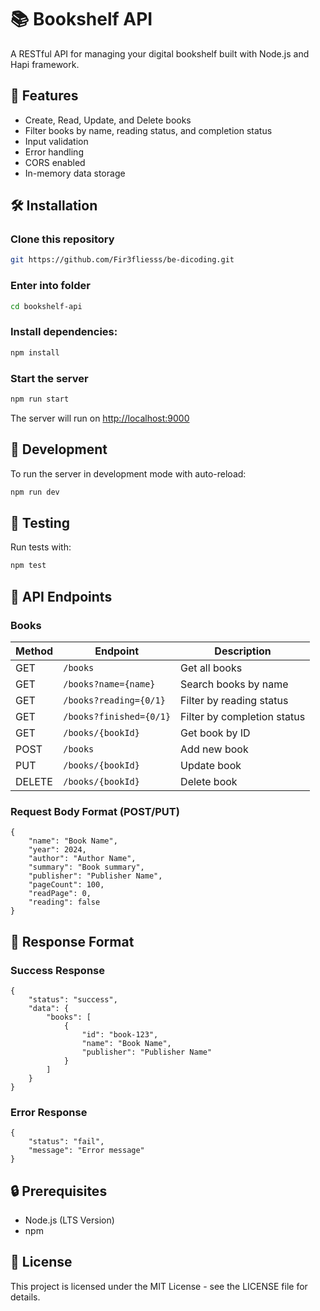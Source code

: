# 📚 Bookshelf API
A RESTful API for managing your digital bookshelf built with Node.js and Hapi framework.

## 🚀 Features

- Create, Read, Update, and Delete books
- Filter books by name, reading status, and completion status
- Input validation
- Error handling
- CORS enabled
- In-memory data storage

## 🛠️ Installation

### Clone this repository
```bash
git https://github.com/Fir3fliesss/be-dicoding.git
```
### Enter into folder
```bash
cd bookshelf-api
```
### Install dependencies:
```bash
npm install
```
### Start the server
```bash
npm run start
```

The server will run on [http://localhost:9000](localhost:9000)


## 🔧 Development
To run the server in development mode with auto-reload:
```bash
npm run dev
```

## 🧪 Testing
Run tests with:
```bash
npm test
```
## 📡 API Endpoints
### Books

| Method | Endpoint                | Description                 |
|--------|-------------------------|-----------------------------|
| GET    | `/books`                | Get all books               |
| GET    | `/books?name={name}`    | Search books by name        |
| GET    | `/books?reading={0/1}`  | Filter by reading status    |
| GET    | `/books?finished={0/1}` | Filter by completion status |
| GET    | `/books/{bookId}`       | Get book by ID              |
| POST   | `/books`                | Add new book                |
| PUT    | `/books/{bookId}`       | Update book                 |
| DELETE | `/books/{bookId}`       | Delete book                 |

### Request Body Format (POST/PUT)
```
{
    "name": "Book Name",
    "year": 2024,
    "author": "Author Name",
    "summary": "Book summary",
    "publisher": "Publisher Name",
    "pageCount": 100,
    "readPage": 0,
    "reading": false
}
```

## 📝 Response Format
### Success Response

```
{
    "status": "success",
    "data": {
        "books": [
            {
                "id": "book-123",
                "name": "Book Name",
                "publisher": "Publisher Name"
            }
        ]
    }
}
```
### Error Response
```
{
    "status": "fail",
    "message": "Error message"
}
```

## 🔒 Prerequisites
- Node.js (LTS Version)
- npm

## 📄 License
This project is licensed under the MIT License - see the LICENSE file for details.
